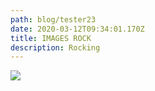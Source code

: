 ```yaml
---
path: blog/tester23
date: 2020-03-12T09:34:01.170Z
title: IMAGES ROCK
description: Rocking
---
```

![](/assets/redbull.jpg)